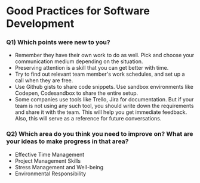 # Good Practices for Software Development

### Q1) Which points were new to you?

- Remember they have their own work to do as well. Pick and choose your communication medium depending on the situation.
- Preserving attention is a skill that you can get better with time.
- Try to find out relevant team member's work schedules, and set up a call when they are free.
- Use Github gists to share code snippets. Use sandbox environments like Codepen, Codesandbox to share the entire setup.
- Some companies use tools like Trello, Jira for documentation. But if your team is not using any such tool, you should write down the requirements and share it with the team. This will help you get immediate feedback. Also, this will serve as a reference for future conversations.

### Q2) Which area do you think you need to improve on? What are your ideas to make progress in that area?

- Effective Time Management
- Project Management Skills
- Stress Management and Well-being
- Environmental Responsibility
